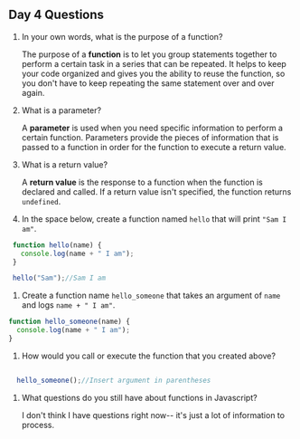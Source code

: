## Day 4 Questions

1. In your own words, what is the purpose of a function?

   The purpose of a **function** is to let you group statements together to perform a certain task in a series that can be repeated. It helps to keep your code organized and gives you the ability to reuse the function, so you don't have to keep repeating the same statement over and over again.

1. What is a parameter?

   A **parameter** is used when you need specific information to perform a certain function. Parameters provide the pieces of information that is passed to a function in order for the function to execute a return value.

1. What is a return value?

   A **return value** is the response to a function when the function is declared and called. If a return value isn't specified, the function returns `undefined`.

1. In the space below, create a function named `hello` that will print `"Sam I am"`.

  ```javascript
   function hello(name) {
     console.log(name + " I am");
   }

   hello("Sam");//Sam I am
  ```

1. Create a function name `hello_someone` that takes an argument of `name` and logs `name + " I am"`.

  ```javascript
  function hello_someone(name) {
    console.log(name + " I am");
  }

  ```

1. How would you call or execute the function that you created above?

```javascript

  hello_someone();//Insert argument in parentheses
  ```

1. What questions do you still have about functions in Javascript?

   I don't think I have questions right now-- it's just a lot of information to process.
